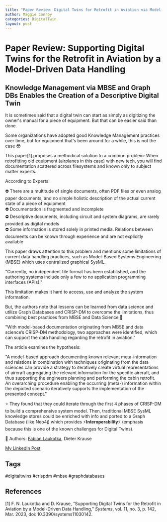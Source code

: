 ```yaml
---
title: "Paper Review: Digital Twins for Retrofit in Aviation via Model-Driven Data Handling"
author: Maggie Conroy
categories: DigitalTwin
layout: post
---
```


# Paper Review: Supporting Digital Twins for the Retrofit in Aviation by a Model-Driven Data Handling
## Knowledge Management via MBSE and Graph DBs Enables the Creation of a Descriptive Digital Twin

It is sometimes said that a digital twin can start as simply as digitizing the owner's manual for a piece of equipment. But that can be easier said than done.  
  
Some organizations have adopted good Knowledge Management practices over time, but for equipment that's been around for a while, this is not the case 😳  
  
This paper[1] proposes a methodical solution to a common problem: When retrofitting old equipment (airplanes in this case) with new tech, you will find documentation scattered across filesystems and known only to subject matter experts.  
  
According to Experts:  
  
⛔️ There are a multitude of single documents, often PDF files or even analog paper documents, and no simple holistic description of the actual current state of a piece of equipment  
⛔️ Documentation is fragmented and incomplete  
⛔️ Descriptive documents, including circuit and system diagrams, are rarely provided as digital models  
⛔️ Some information is stored solely in printed media. Relations between documents can be known through experience and are not explicitly available  
  
This paper draws attention to this problem and mentions some limitations of current data handling practices, such as Model-Based Systems Engineering (MBSE) which uses centralized graphical SysML.  
  
"Currently, no independent file format has been established, and the authoring systems include only a few to no application programming interfaces (APIs)."  
  
This limitation makes it hard to access, use and analyze the system information.  
  
But, the authors note that lessons can be learned from data science and utilize Graph Databases and CRISP-DM to overcome the limitations, thus combining best practices from MBSE and Data Science 🤝  
  
"With model-based documentation originating from MBSE and data science’s CRISP-DM methodology, two approaches were identified, which can support the data handling regarding the retrofit in aviation."  
  
The article examines the hypothesis:  
  
"A model-based approach documenting known relevant meta-information and relations in combination with techniques originating from the data sciences can provide a strategy to iteratively create virtual representations of aircraft aggregating the relevant information for the specific aircraft, and thus supporting the engineers planning and performing the cabin retrofit. An overarching procedure enabling the occurring (meta-) information within the depicted scenario iteratively supports the implementation of the presented concept."  
  
⭐️ They found that they could iterate through the first 4 phases of CRISP-DM to build a comprehensive system model. Then, traditional MBSE SysML knowledge stores could be enriched with info and ported to a Graph Database (like Neo4j) which provides ⚡️𝐈𝐧𝐭𝐞𝐫𝐨𝐩𝐞𝐫𝐚𝐛𝐢𝐥𝐢𝐭𝐲⚡️ (emphasis because this is one of the known challenges for Digital Twins).  
  
👏 Authors: [Fabian Laukotka](https://www.linkedin.com/in/ACoAACfRHWEBiKNlgzpG9QZgYyXJIoLJOfJOnnc), Dieter Krause  
  
[My LinkedIn Post](https://www.linkedin.com/posts/margaret-schweihs_digitaltwins-mbse-crispdm-activity-7040216889167384576-L9_8?utm_source=share&utm_medium=member_desktop)

## Tags
#digitaltwins #crispdm #mbse #graphdatabases 

## References

[1] F. N. Laukotka and D. Krause, “Supporting Digital Twins for the Retrofit in Aviation by a Model-Driven Data Handling,” _Systems_, vol. 11, no. 3, p. 142, Mar. 2023, doi: 10.3390/systems11030142.